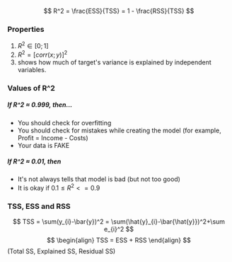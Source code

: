 $$
R^2 = \frac{ESS}{TSS} = 1 - \frac{RSS}{TSS}
$$
### Properties
1) $R^2 \in [0;1]$
2) $R^2 = [corr(x;y)]^2$
3) shows how much of target's variance is explained by independent variables.


### Values of R^2
##### If R^2 $\approx$ 0.999, then...
- You should check for overfitting
- You should check for mistakes while creating the model 
(for example, Profit = Income - Costs)
- Your data is FAKE
##### If R^2 $\approx$ 0.01, then
- It's not always tells that model is bad (but not too good)
- It is okay if $0.1\leq R^2 <= 0.9$


### TSS, ESS and RSS
$$
TSS = \sum(y_{i}-\bar{y})^2 = \sum(\hat{y}_{i}-\bar{\hat{y}})^2+\sum e_{i}^2
$$$$
\begin{align}
TSS = ESS + RSS  
\end{align}
$$(Total SS, Explained SS, Residual SS)
